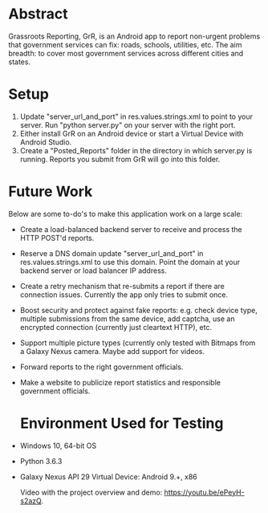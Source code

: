   # Abstract
  Grassroots Reporting, GrR, is an Android app to report non-urgent problems that government services can fix: roads, schools, utilities, etc.  The aim breadth: to cover most government services across different cities and states.

  # Setup
1. Update "server_url_and_port" in res.values.strings.xml to point to your server.
   Run "python server.py" on your server with the right port.
1. Either install GrR on an Android device or start a Virtual Device with Android Studio.
1. Create a "Posted_Reports" folder in the directory in which server.py is running.
   Reports you submit from GrR will go into this folder.

  # Future Work
  Below are some to-do's to make this application work on a large scale:
* Create a load-balanced backend server to receive and process the HTTP POST'd reports.
* Reserve a DNS domain update "server_url_and_port" in res.values.strings.xml to use this domain.
  Point the domain at your backend server or load balancer IP address.
* Create a retry mechanism that re-submits a report if there are connection issues.
  Currently the app only tries to submit once.
* Boost security and protect against fake reports: e.g. check device type, multiple submissions from the same device, add captcha, use an encrypted connection (currently just cleartext HTTP), etc.
* Support multiple picture types (currently only tested with Bitmaps from a Galaxy Nexus camera.
  Maybe add support for videos.
* Forward reports to the right government officials.
* Make a website to publicize report statistics and responsible government officials.

  # Environment Used for Testing
* Windows 10, 64-bit OS
* Python 3.6.3
* Galaxy Nexus API 29 Virtual Device: Android 9.+, x86

  Video with the project overview and demo: https://youtu.be/ePeyH-s2azQ.
